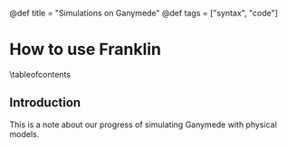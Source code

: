 @def title = "Simulations on Ganymede"
@def tags = ["syntax", "code"]

# How to use Franklin

\tableofcontents <!-- you can use \toc as well -->

## Introduction

This is a note about our progress of simulating Ganymede with physical models.

